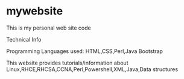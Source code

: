 # mywebsite
This is my personal web site code

Technical Info

Programming Languages used: HTML,CSS,Perl,Java
Bootstrap

This website provides tutorials/information about Linux,RHCE,RHCSA,CCNA,Perl,Powershell,XML,Java,Data structures


